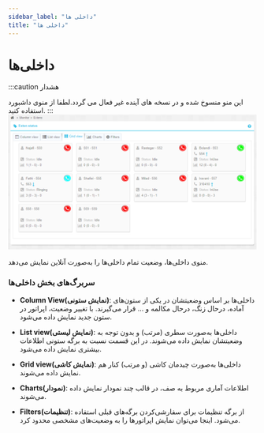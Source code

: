 ```yaml
---
sidebar_label: "داخلی ها"
title: "داخلی ها"
---
```



# داخلی‌ها

:::caution هشدار

این منو منسوخ شده و در نسخه های آینده غیر فعال می گردد.لطفا از منوی داشبورد استفاده کنید.
:::
![exten](/img/simotel/monitor/exten.png)

منوی داخلی‌‌ها، وضعیت تمام داخلی‌‌ها را به‌‌صورت آنلاین نمایش می‌‌دهد.

### سربرگ‌‌های بخش  داخلی‌ها

- **Column View(نمایش ستونی)**: داخلی‌‌ها بر اساس وضعیتشان در یکی از ستون‌‌های آماده، درحال زنگ، درحال مکالمه و ... قرار می‌‌گیرند. 
با تغییر وضعیت، اپراتور در ستون جدید نمایش داده می‌شود.

- **List view(نمایش لیستی)**: داخلی‌‌ها به‌صورت سطری (مرتب) و بدون توجه به وضعیتشان نمایش داده می‌شوند. در این قسمت نسبت به برگه ستونی اطلاعات بیشتری نمایش داده می‌شود.

- **Grid view(نمایش کاشی)**: داخلی‌‌ها به‌صورت چیدمان کاشی (و مرتب) کنار هم نمایش داده می‌شوند.

- **Charts(نمودار)**: اطلاعات آماری مربوط به صف، در قالب چند نمودار نمایش داده می‌شوند.

- **Filters(تنظیمات)**: از برگه تنظیمات برای سفارشی‌کردن برگه‌‌های قبلی استفاده می‌شود. اینجا می‌‌توان نمایش اپراتور‌‌ها را به وضعیت‌‌های مشخصی محدود کرد.
